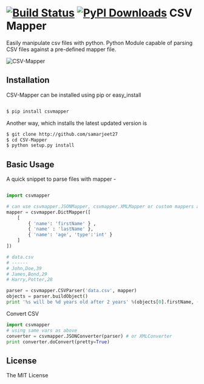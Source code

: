 [![Build Status](https://travis-ci.org/samarjeet27/CSV-Mapper.svg?branch=master)](https://travis-ci.org/samarjeet27/CSV-Mapper)
[![PyPI Downloads](https://img.shields.io/pypi/dm/csvmapper.svg)](https://pypi.python.org/pypi/csvmapper)
CSV Mapper
===
Easily manipulate csv files with python. Python Module capable of parsing CSV files against a pre-defined mapper file.

![CSV-Mapper](http://oi61.tinypic.com/2qds6s1.jpg)


Installation
---
CSV-Mapper can be installed using pip or easy_install

```sh

$ pip install csvmapper

```

Another way, which installs the latest updated version is 

```sh
$ git clone http://github.com/samarjeet27
$ cd CSV-Mapper
$ python setup.py install

```

Basic Usage
---

A quick snippet to parse files with mapper -

```python

import csvmapper

# can use csvmapper.JSONMapper, csvmapper.XMLMapper or custom mappers also
mapper = csvmapper.DictMapper([
	[ 
		{ 'name': 'firstName' } , 
		{ 'name' : 'lastName' }, 
		{ 'name': 'age', 'type':'int' }
	]
])

# data.csv
# ------
# John,Doe,39
# James,Bond,29
# Harry,Potter,28

parser = csvmapper.CSVParser('data.csv', mapper)
objects = parser.buildObject()
print '%s will be %d years old after 2 years' %(objects[0].firstName, (objects[0].age + 2))
```

Convert CSV

```python
import csvmapper
# using same vars as above
converter = csvmapper.JSONConverter(parser) # or XMLConverter
print converter.doConvert(pretty=True)
```

License
---
The MIT License
